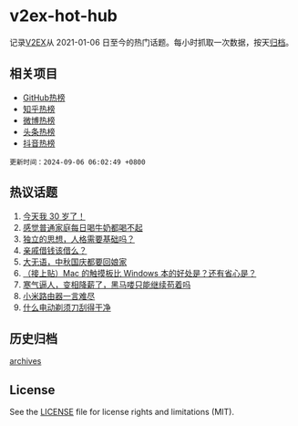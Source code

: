 # v2ex-hot-hub

 记录[V2EX](https://www.v2ex.com/)从 2021-01-06 日至今的热门话题。每小时抓取一次数据，按天[归档](archives)。
 
 ## 相关项目

- [GitHub热榜](https://github.com/it985/github-hot-hub)
- [知乎热榜](https://github.com/it985/zhihu-hot-hub)
- [微博热榜](https://github.com/it985/weibo-hot-hub)
- [头条热榜](https://github.com/it985/toutiao-hot-hub)
- [抖音热榜](https://github.com/it985/douyin-hot-hub)


 `更新时间：2024-09-06 06:02:49 +0800`

## 热议话题

1. [今天我 30 岁了！](https://www.v2ex.com/t/1070454)
1. [感觉普通家庭每日喝牛奶都喝不起](https://www.v2ex.com/t/1070385)
1. [独立的思想，人格需要基础吗？](https://www.v2ex.com/t/1070405)
1. [亲戚借钱该借么？](https://www.v2ex.com/t/1070370)
1. [大无语，中秋国庆都要回娘家](https://www.v2ex.com/t/1070412)
1. [（接上贴）Mac 的触摸板比 Windows 本的好处是？还有省心是？](https://www.v2ex.com/t/1070368)
1. [寒气逼人，变相降薪了，黑马喽只能继续苟着吗](https://www.v2ex.com/t/1070377)
1. [小米路由器一言难尽](https://www.v2ex.com/t/1070376)
1. [什么电动剃须刀刮得干净](https://www.v2ex.com/t/1070436)

## 历史归档

[archives](archives)

## License

See the [LICENSE](LICENSE) file for license rights and limitations (MIT).
